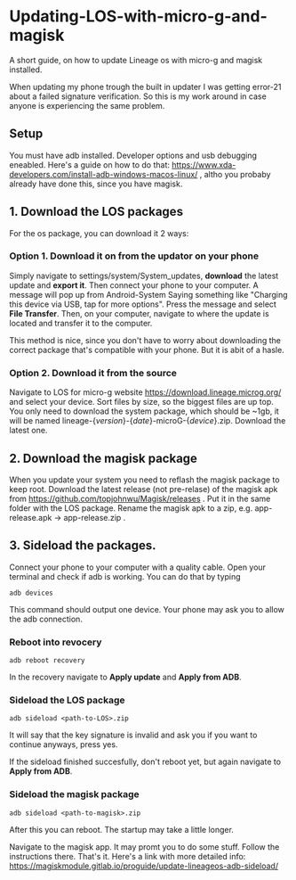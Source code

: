 # Updating-LOS-with-micro-g-and-magisk
A short guide, on how to update Lineage os with micro-g and magisk installed.

When updating my phone trough the built in updater I was getting error-21 about a failed signature verification. So this is my work around in case anyone is experiencing the same problem.

## Setup

You must have adb installed. Developer options and usb debugging eneabled. Here's a guide on how to do that: https://www.xda-developers.com/install-adb-windows-macos-linux/ , altho you probaby already have done this, since you have magisk.

## 1. Download the LOS packages

For the os package, you can download it 2 ways:
### Option 1. Download it on from the updator on your phone
Simply navigate to settings/system/System_updates, **download** the latest update and **export it**. Then connect your phone to your computer. A message will pop up from Android-System Saying something like "Charging this device via USB, tap for more options". Press the message and select **File Transfer**. Then, on your computer, navigate to where the update is located and transfer it to the computer. 

This method is nice, since you don't have to worry about downloading the correct package that's compatible with your phone. But it is abit of a hasle. 

### Option 2. Download it from the source
Navigate to LOS for micro-g website https://download.lineage.microg.org/ and select your device. Sort files by size, so the biggest files are up top. You only need to download the system package, which should be ~1gb, it will be named lineage-{*version*}-{*date*}-microG-{*device*}.zip. Download the latest one.

## 2. Download the magisk package
When you update your system you need to reflash the magisk package to keep root. Download the latest release (not pre-relase) of the magisk apk from https://github.com/topjohnwu/Magisk/releases . Put it in the same folder with the LOS package. Rename the magisk apk to a zip, e.g. app-release.apk -> app-release.zip .

## 3. Sideload the packages.
Connect your phone to your computer with a quality cable. Open your terminal and check if adb is working. You can do that by typing
```
adb devices
```
This command should output one device. Your phone may ask you to allow the adb connection. 

### Reboot into revocery
```
adb reboot recovery
```

In the recovery navigate to **Apply update** and **Apply from ADB**.

### Sideload the LOS package
```
adb sideload <path-to-LOS>.zip
```
It will say that the key signature is invalid and ask you if you want to continue anyways, press yes.

If the sideload finished succesfully, don't reboot yet, but again navigate to **Apply from ADB**.

### Sideload the magisk package
```
adb sideload <path-to-magisk>.zip
```
After this you can reboot. The startup may take a little longer.

Navigate to the magisk app. It may promt you to do some stuff. Follow the instructions there. That's it.
Here's a link with more detailed info: https://magiskmodule.gitlab.io/proguide/update-lineageos-adb-sideload/

